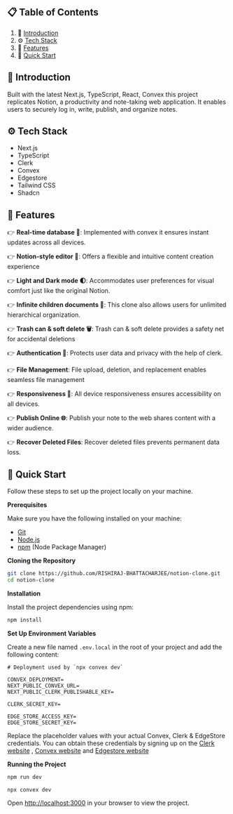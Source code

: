 
## 📋 <a name="table">Table of Contents</a>

1. 🤖 [Introduction](#introduction)
2. ⚙️ [Tech Stack](#tech-stack)
3. 🔋 [Features](#features)
4. 🤸 [Quick Start](#quick-start)

## <a name="introduction">🤖 Introduction</a>

Built with the latest Next.js, TypeScript, React, Convex this project replicates Notion, a productivity and note-taking web application. It enables users to securely log in, write, publish, and organize notes.

## <a name="tech-stack">⚙️ Tech Stack</a>

- Next.js
- TypeScript
- Clerk
- Convex
- Edgestore
- Tailwind CSS
- Shadcn

## <a name="features">🔋 Features</a>


👉 **Real-time database 🔗**: Implemented with convex it ensures instant updates across all devices.

👉 **Notion-style editor 📝**:  Offers a flexible and intuitive content creation experience

👉 **Light and Dark mode 🌓**: Accommodates user preferences for visual comfort just like the original Notion.

👉 **Infinite children documents 🌲**: This clone also allows users for unlimited hierarchical organization.

👉 **Trash can & soft delete 🗑️**:  Trash can & soft delete provides a safety net for accidental deletions

👉 **Authentication 🔐**: Protects user data and privacy with the help of clerk.

👉 **File Management**:  File upload, deletion, and replacement enables seamless file management

👉 **Responsiveness 📱**: All device responsiveness ensures accessibility on all devices.

👉 **Publish Online 🌐**: Publish your note to the web shares content with a wider audience.

👉 **Recover Deleted Files**: Recover deleted files prevents permanent data loss.

## <a name="quick-start">🤸 Quick Start</a>

Follow these steps to set up the project locally on your machine.

**Prerequisites**

Make sure you have the following installed on your machine:

- [Git](https://git-scm.com/)
- [Node.js](https://nodejs.org/en)
- [npm](https://www.npmjs.com/) (Node Package Manager)

**Cloning the Repository**

```bash
git clone https://github.com/RISHIRAJ-BHATTACHARJEE/notion-clone.git
cd notion-clone
```

**Installation**

Install the project dependencies using npm:

```bash
npm install
```

**Set Up Environment Variables**

Create a new file named `.env.local` in the root of your project and add the following content:

```env
# Deployment used by `npx convex dev`

CONVEX_DEPLOYMENT=
NEXT_PUBLIC_CONVEX_URL=
NEXT_PUBLIC_CLERK_PUBLISHABLE_KEY=

CLERK_SECRET_KEY=

EDGE_STORE_ACCESS_KEY=
EDGE_STORE_SECRET_KEY=
```

Replace the placeholder values with your actual Convex, Clerk & EdgeStore credentials. You can obtain these credentials by signing up on the [Clerk website](https://clerk.com/) , [Convex website](https://convex.dev/) and  [Edgestore website](https://edgestore.dev/)

**Running the Project**

```bash
npm run dev
```
```bash
npx convex dev
```

Open [http://localhost:3000](http://localhost:3000) in your browser to view the project.